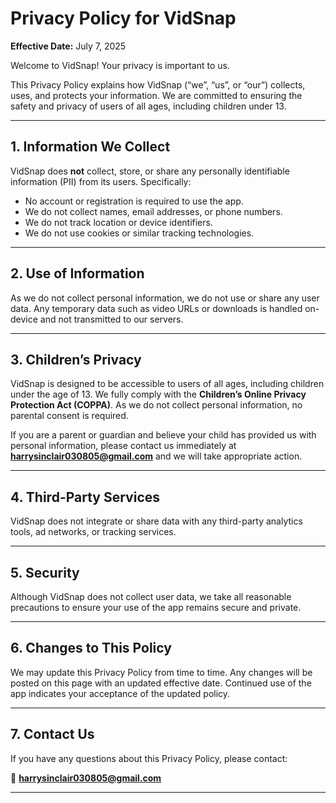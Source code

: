 # Privacy Policy for VidSnap

**Effective Date:** July 7, 2025

Welcome to VidSnap! Your privacy is important to us.

This Privacy Policy explains how VidSnap (“we”, “us”, or “our”) collects, uses, and protects your information. We are committed to ensuring the safety and privacy of users of all ages, including children under 13.

---

## 1. Information We Collect

VidSnap does **not** collect, store, or share any personally identifiable information (PII) from its users. Specifically:

- No account or registration is required to use the app.
- We do not collect names, email addresses, or phone numbers.
- We do not track location or device identifiers.
- We do not use cookies or similar tracking technologies.

---

## 2. Use of Information

As we do not collect personal information, we do not use or share any user data. Any temporary data such as video URLs or downloads is handled on-device and not transmitted to our servers.

---

## 3. Children’s Privacy

VidSnap is designed to be accessible to users of all ages, including children under the age of 13. We fully comply with the **Children’s Online Privacy Protection Act (COPPA)**. As we do not collect personal information, no parental consent is required.

If you are a parent or guardian and believe your child has provided us with personal information, please contact us immediately at **harrysinclair030805@gmail.com** and we will take appropriate action.

---

## 4. Third-Party Services

VidSnap does not integrate or share data with any third-party analytics tools, ad networks, or tracking services.

---

## 5. Security

Although VidSnap does not collect user data, we take all reasonable precautions to ensure your use of the app remains secure and private.

---

## 6. Changes to This Policy

We may update this Privacy Policy from time to time. Any changes will be posted on this page with an updated effective date. Continued use of the app indicates your acceptance of the updated policy.

---

## 7. Contact Us

If you have any questions about this Privacy Policy, please contact:

📧 **harrysinclair030805@gmail.com**

---

